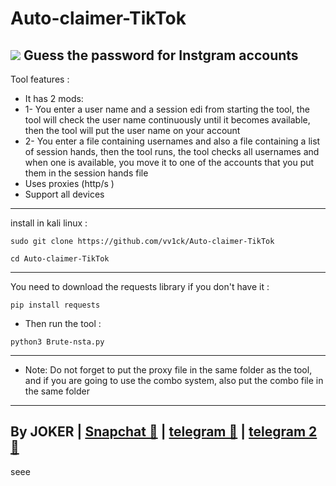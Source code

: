 # Auto-claimer-TikTok
<img src="https://e.top4top.io/p_2313vr7ll0.png"></img>
Guess the password for Instgram accounts
- 
Tool features :
- It has 2 mods:
- 1- You enter a user name and a session edi from starting the tool, the tool will check the user name continuously until it becomes available, then the tool will put the user name on your account
- 2- You enter a file containing usernames and also a file containing a list of session hands, then the tool runs, the tool checks all usernames and when one is available, you move it to one of the accounts that you put them in the session hands file
- Uses proxies (http/s )
- Support all devices
-----------------------
install in kali linux :
<!--START_SECTION:waka-->
```
sudo git clone https://github.com/vv1ck/Auto-claimer-TikTok
```
<!--END_SECTION:waka-->
<!--START_SECTION:waka-->
```
cd Auto-claimer-TikTok
```
<!--END_SECTION:waka-->
-----------------------
You need to download the requests library if you don't have it :
<!--START_SECTION:waka-->
```
pip install requests
```
<!--END_SECTION:waka-->
- Then run the tool :
<!--START_SECTION:waka-->
```
python3 Brute-nsta.py
```
<!--END_SECTION:waka-->
---------------------
- Note: Do not forget to put the proxy file in the same folder as the tool, and if you are going to use the combo system, also put the combo file in the same folder
---------------------
By JOKER | <a class="" href="https://www.snapchat.com/add/j0k.y?">Snapchat 👻</a> | <a class="" href="http://t.me/vv1ck">telegram 🔷</a> | <a class="" href="http://t.me/TweakPY">telegram 2 🔷</a>
-
seee
